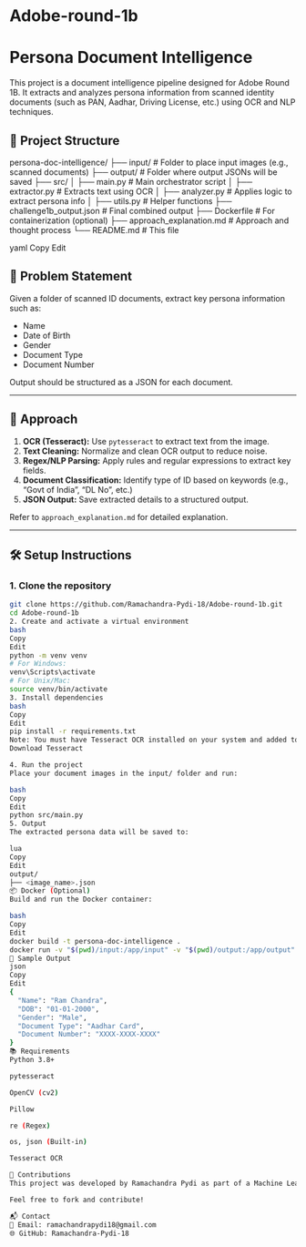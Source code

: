 # Adobe-round-1b
# Persona Document Intelligence

This project is a document intelligence pipeline designed for Adobe Round 1B. It extracts and analyzes persona information from scanned identity documents (such as PAN, Aadhar, Driving License, etc.) using OCR and NLP techniques.

## 🚀 Project Structure

persona-doc-intelligence/
├── input/ # Folder to place input images (e.g., scanned documents)
├── output/ # Folder where output JSONs will be saved
├── src/
│ ├── main.py # Main orchestrator script
│ ├── extractor.py # Extracts text using OCR
│ ├── analyzer.py # Applies logic to extract persona info
│ ├── utils.py # Helper functions
├── challenge1b_output.json # Final combined output
├── Dockerfile # For containerization (optional)
├── approach_explanation.md # Approach and thought process
└── README.md # This file

yaml
Copy
Edit

## 📌 Problem Statement

Given a folder of scanned ID documents, extract key persona information such as:
- Name
- Date of Birth
- Gender
- Document Type
- Document Number

Output should be structured as a JSON for each document.

---

## 🧠 Approach

1. **OCR (Tesseract):** Use `pytesseract` to extract text from the image.
2. **Text Cleaning:** Normalize and clean OCR output to reduce noise.
3. **Regex/NLP Parsing:** Apply rules and regular expressions to extract key fields.
4. **Document Classification:** Identify type of ID based on keywords (e.g., “Govt of India”, “DL No”, etc.)
5. **JSON Output:** Save extracted details to a structured output.

Refer to `approach_explanation.md` for detailed explanation.

---

## 🛠️ Setup Instructions

### 1. Clone the repository
```bash
git clone https://github.com/Ramachandra-Pydi-18/Adobe-round-1b.git
cd Adobe-round-1b
2. Create and activate a virtual environment
bash
Copy
Edit
python -m venv venv
# For Windows:
venv\Scripts\activate
# For Unix/Mac:
source venv/bin/activate
3. Install dependencies
bash
Copy
Edit
pip install -r requirements.txt
Note: You must have Tesseract OCR installed on your system and added to PATH.
Download Tesseract

4. Run the project
Place your document images in the input/ folder and run:

bash
Copy
Edit
python src/main.py
5. Output
The extracted persona data will be saved to:

lua
Copy
Edit
output/
├── <image_name>.json
📦 Docker (Optional)
Build and run the Docker container:

bash
Copy
Edit
docker build -t persona-doc-intelligence .
docker run -v "$(pwd)/input:/app/input" -v "$(pwd)/output:/app/output" persona-doc-intelligence
📄 Sample Output
json
Copy
Edit
{
  "Name": "Ram Chandra",
  "DOB": "01-01-2000",
  "Gender": "Male",
  "Document Type": "Aadhar Card",
  "Document Number": "XXXX-XXXX-XXXX"
}
📚 Requirements
Python 3.8+

pytesseract

OpenCV (cv2)

Pillow

re (Regex)

os, json (Built-in)

Tesseract OCR

🤝 Contributions
This project was developed by Ramachandra Pydi as part of a Machine Learning round for Adobe.

Feel free to fork and contribute!

📬 Contact
📧 Email: ramachandrapydi18@gmail.com
🌐 GitHub: Ramachandra-Pydi-18

